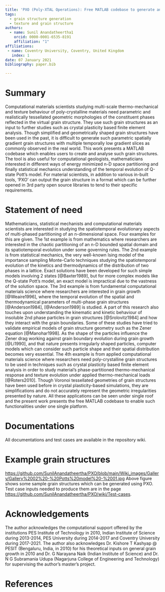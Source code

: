 ```yaml
---
title: 'PXO (Poly-XTAL Operations): Free MATLAB codebase to generate and analyse complex 2D grain structures '
tags:
  - grain structure generation
  - texture and grain structure
authors:
  - name: Sunil Anandatheertha1
    orcid: 0000-0001-6535-8191
    affiliation: "1"
affiliations:
 - name: Coventry University, Coventry, United Kingdom
   index: 1
date: 07 January 2021
bibliography: paper.bib

---
```


# Summary

Computational materials scientists studying multi-scale thermo-mechanical and texture behaviour of poly-crystalline materials need parametric and realistically tessellated geometric morphologies of the constituent phases reflected in the virtual grain structure. They use such grain structures as an input to further studies such as crystal plasticity based finite element analysis. Though simplified and geometrically shaped grain structures have been used in the past, it is difficult to generate such parametric spatially gradient grain structures with multiple temporally low gradient slices as commonly observed in the real world. This work presents a MATLAB codebase which enables users to create and analyse such grain structures. The tool is also useful for computational geologists, mathematicians interested in different ways of energy minimized n-D space partitioning and finally statistical mechanics understanding of the temporal evolution of Q-state Pott’s model. For material scientists, in addition to various in-built tools, ‘PXO’ can output the grain structure in a format which can be further opened in 3rd party open source libraries to tend to their specific requirements.

# Statement of need
Mathematicians, statistical mechanists and computational materials scientists are interested in studying the spatiotemporal evolutionary aspects of multi-phased partitioning of an n-dimensional space. Four examples for this are given. The 1st example is from mathematics where researchers are interested in the chaotic partitioning of an n-D bounded spatial domain and its spatiotemporal evolution under some governing rules. The 2nd example is from statistical mechanics, the very well-known Ising model of the importance sampling Monte-Carlo techniques studying the spatiotemporal evolution of the kinetics and thermodynamics of the distribution of two phases in a lattice. Exact solutions have been developed for such simple models involving 2 states [@Baxter1989], but for more complex models like the Q-state Pott’s model, an exact model is impractical due to the vastness of the solution space. The 3rd  example is from fundamental computational materials science where researchers are interested in grain growth [@Weaire1996], where the temporal evolution of the spatial and thermodynamical parameters of multi-phase grain structures [@Anderson1984], [@Anderson1989] is studied. A part of this research also touches upon understanding the kinematic and kinetic behaviour of insoluble 2nd phase particles in grain structures [@Srolovitz1984] and how they interact with the grain boundaries. Some of these studies have tried to validate empirical models of grain structure geometry such as the Zener equation [@Manohar1998]. As the shape of the particles influence the Zener drag working against grain boundary evolution during grain growth [@Li1990], and that nature presents irregularly shaped particles, computer models which can consider such particle shape and their spatial distribution becomes very essential. The 4th example is from applied computational materials science where researchers need poly-crystalline grain structures to be used in techniques such as crystal plasticity based finite element analysis in order to study material’s phase-partitioned thermo-mechanical response and texture evolution under applied thermo-mechanical loads [@Roters2010]. Though Voronoi tessellated geometries of grain structures have been used before in crystal plasticity-based simulations, they are simplifications and do not accurately represent the geometric irregularities presented by nature. All these applications can be seen under single roof and the present work presents the free MATLAB codebase to enable such functionalities under one single platform.

# Documentations
All documentations and test cases are available in the repository wiki.

# Example grain structures
https://github.com/SunilAnandatheertha/PXO/blob/main/Wiki_images/Gallery/Gallery%2002%20-%20Potts%20model%20-%2001.jpg
Above figure shows some sample grain structures which can be generated using PXO. Test case inputs needed to produce them are in the page https://github.com/SunilAnandatheertha/PXO/wiki/Test-cases.
# Acknowledgements

The author acknowledges the computational support offered by the institutions PES Institute of Technology in 2010, Indian Institute of Science during 2013-2014, PES University during 2014-2017 and Coventry University during 2017-2021. The author also acknowledges Dr. Kishore T Kashyap @ PESIT (Bengaluru, India, in 2010) for his theoretical inputs on general grain growth in 2010 and Dr. G Narayana Naik (Indian Institute of Science) and Dr. N G Subramania Udupa (Nagarjuna College of Engineering and Technology) for supervising the author’s master’s project.

# References

